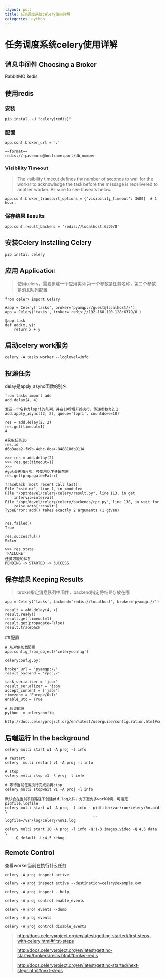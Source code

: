 ```yaml
---
layout: post
title: 任务调度系统celery使用详解
categories: python
---
```


# 任务调度系统celery使用详解

## 消息中间件 Choosing a Broker

RabbitMQ
Redis

## 使用redis
### 安装
```
pip install -U "celery[redis]"
```

### 配置
```
app.conf.broker_url = ':'

==format==
redis://:password@hostname:port/db_number
```

### Visibility Timeout
> The visibility timeout defines the number of seconds to wait for the worker to acknowledge the task before the message is redelivered to another worker. Be sure to see Caveats below.

```
app.conf.broker_transport_options = {'visibility_timeout': 3600}  # 1 hour.
```

### 保存结果 Results
```
app.conf.result_backend = 'redis://localhost:6379/0'
```

## 安装Celery Installing Celery

```
pip install celery
```

## 应用 Application
> 使用celery，需要创建一个应用实例
第一个参数是任务名称，第二个参数是消息队列配置
```
from celery import Celery

#app = Celery('tasks', broker='pyamqp://guest@localhost//')
app = Celery('tasks', broker='redis://192.168.110.128:6379/0')

@app.task
def add(x, y):
    return x + y
```

## 启动celery work服务
```
celery -A tasks worker --loglevel=info
```

## 投递任务
delay是apply_async函数的别名
```
from tasks import add
add.delay(4, 4)

发送一个名称为lopri的队列，并在10秒后开始执行，传递参数为2,2
add.apply_async((2, 2), queue='lopri', countdown=10)

res = add.delay(2, 2)
res.get(timeout=1)
4

#获取任务ID
res.id
d6b3aea2-fb9b-4ebc-8da4-848818db9114

>>> res = add.delay(2)
>>> res.get(timeout=1)
>>> 
#get会传播异常，可使用以下参数禁用
res.get(propagate=False)

Traceback (most recent call last):
File "<stdin>", line 1, in <module>
File "/opt/devel/celery/celery/result.py", line 113, in get
    interval=interval)
File "/opt/devel/celery/celery/backends/rpc.py", line 138, in wait_for
    raise meta['result']
TypeError: add() takes exactly 2 arguments (1 given)


res.failed()
True

res.successful()
False

>>> res.state
'FAILURE'
任务可能的状态
PENDING -> STARTED -> SUCCESS
```


## 保存结果 Keeping Results
> broker指定消息队列中间件，backend指定将结果存放在哪
```
app = Celery('tasks', backend='redis://localhost', broker='pyamqp://')
```

```
result = add.delay(4, 4)
result.ready()
result.get(timeout=1)
result.get(propagate=False)
result.traceback
```

##配置
```
# 从对象加载配置
app.config_from_object('celeryconfig')

celeryconfig.py:

broker_url = 'pyamqp://'
result_backend = 'rpc://'

task_serializer = 'json'
result_serializer = 'json'
accept_content = ['json']
timezone = 'Europe/Oslo'
enable_utc = True

# 验证配置
python -m celeryconfig

http://docs.celeryproject.org/en/latest/userguide/configuration.html#configuration
```

## 后端运行 In the background
```
celery multi start w1 -A proj -l info

# restart
celery  multi restart w1 -A proj -l info

# stop
celery multi stop w1 -A proj -l info

# 等待当前任务执行完成后再stop
celery multi stopwait w1 -A proj -l info

默认会在当前项目路径下创建pid,log文件，为了避免多work冲突，可指定pidfile,logfile
celery multi start w1 -A proj -l info --pidfile=/var/run/celery/%n.pid \
                                        --logfile=/var/log/celery/%n%I.log

celery multi start 10 -A proj -l info -Q:1-3 images,video -Q:4,5 data \
    -Q default -L:4,5 debug
```


## Remote Control

查看worker当前在执行什么任务

```
celery -A proj inspect active

celery -A proj inspect active --destination=celery@example.com

celery -A proj inspect --help

celery -A proj control enable_events

celery -A proj events --dump

celery -A proj events

celery -A proj control disable_events
```


> http://docs.celeryproject.org/en/latest/getting-started/first-steps-with-celery.html#first-steps
> 
> http://docs.celeryproject.org/en/latest/getting-started/brokers/redis.html#broker-redis
> 
> http://docs.celeryproject.org/en/latest/getting-started/next-steps.html#next-steps
